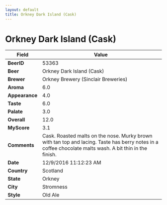 ```yaml
---
layout: default
title: Orkney Dark Island (Cask)
---
```


# Orkney Dark Island (Cask)

| Field         | Value     |
|---------------|-----------|
| **BeerID** | 53363 |
| **Beer** | Orkney Dark Island (Cask) |
| **Brewer** | Orkney Brewery (Sinclair Breweries) |
| **Aroma** | 6.0 |
| **Appearance** | 4.0 |
| **Taste** | 6.0 |
| **Palate** | 3.0 |
| **Overall** | 12.0 |
| **MyScore** | 3.1 |
| **Comments** | Cask. Roasted malts on the nose. Murky brown with tan top and lacing. Taste has berry notes in a coffee chocolate malts wash. A bit thin in the finish. |
| **Date** | 12/9/2016 11:12:23 AM |
| **Country** | Scotland |
| **State** | Orkney |
| **City** | Stromness |
| **Style** | Old Ale |
